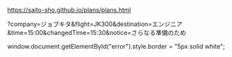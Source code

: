 https://saito-sho.github.io/plans/plans.html

 ?company=ジョブキタ&flight=JK300&destination=エンジニア&time=15:00&changedTime=15:30&notice=さらなる準備のため

 window.document.getElementById("error").style.border = "5px solid white";